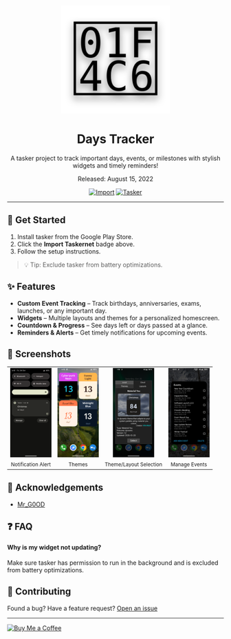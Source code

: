 <div align="center">
<p align="center">
  <img src="assets/banner.svg" alt="Days Tracker" width="50%"/>
</p>

# Days Tracker
A tasker project to track important days, events, or milestones with stylish widgets and timely reminders!

Released: August 15, 2022

[![Import](https://img.shields.io/badge/Import-Taskernet-orange)](https://taskernet.com/shares/?user=AS35m8m8L9YzBV3qbzaAAqHiSYXYBbD3QfZ7hr0hRK4ojOFTCrjWh2CScbjMw4NaudRi1zKKzq85&id=Project%3ADays+Tracker)  [![Tasker](https://img.shields.io/badge/Requires-Tasker-blue)](https://play.google.com/store/apps/details?id=net.dinglisch.android.taskerm)  
</div>

---


## 📲 Get Started
1. Install tasker from the Google Play Store.  
2. Click the **Import Taskernet** badge above.  
3. Follow the setup instructions.  

> 💡 Tip: Exclude tasker from battery optimizations.


## ✨ Features
* **Custom Event Tracking** – Track birthdays, anniversaries, exams, launches, or any important day.
* **Widgets** – Multiple layouts and themes for a personalized homescreen.
* **Countdown & Progress** – See days left or days passed at a glance.
* **Reminders & Alerts** – Get timely notifications for upcoming events.


## 📸 Screenshots

<table width="100%">
  <tr>
    <td align="center" valign="top">
      <img src="assets/images/notification_alert.png" alt="Notification Alert" width="96"><br><sub>Notification Alert</sub>
    </td>
    <td align="center" valign="top">
      <img src="assets/images/themes.png" alt="Themes" width="96"><br><sub>Themes</sub>
    </td>
    <td align="center" valign="top">
      <img src="assets/images/theme_layout_selection.png" alt="Theme/Layout Selection" width="96"><br><sub>Theme/Layout Selection</sub>
    </td>
    <td align="center" valign="top">
      <img src="assets/images/manage_events.png" alt="Manage Events" width="96"><br><sub>Manage Events</sub>
    </td>
  </tr>
</table>


## 📝 Acknowledgements
* [Mr_G0OD](https://t.me/android_automation_group)


## ❓ FAQ
#### Why is my widget not updating?
Make sure tasker has permission to run in the background and is excluded from battery optimizations.


## 🤝 Contributing
Found a bug? Have a feature request?
[Open an issue](https://github.com/WhirlWolf/Days-Tracker/issues)

---

<a href="https://ko-fi.com/whirlwolf" target="_blank">
  <img src="https://cdn.ko-fi.com/cdn/kofi2.png?v=3" alt="Buy Me a Coffee" width="150"/>
</a>
